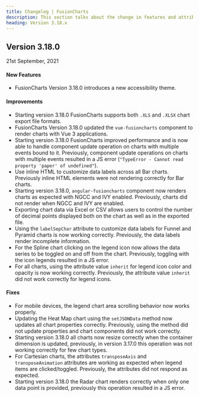 ```yaml
---
title: Changelog | FusionCharts
description: This section talks about the change in features and attributes with latest released version.
heading: Version 3.18.x
---
```


<h2 class="sub-heading">Version 3.18.0</h2>

<p class="release-date">21st September, 2021</p>

<h4>New Features</h4>

-  FusionCharts Version 3.18.0 introduces a new accessibility theme.

<h4>Improvements</h4>

-  Starting version 3.18.0 FusionCharts supports both `.XLS` and `.XLSX` chart export file formats.
-  FusionCharts Version 3.18.0 updated the `vue-fusioncharts` component to render charts with Vue 3 applications.
-  Starting version 3.18.0 FusionCharts improved performance and is now able to handle component update operation on charts with multiple events bound to it. Previously, component update operations on charts with multiple events resulted in a JS error (`"TypeError - Cannot read property 'paper' of undefined"`).
-  Use inline HTML to customize data labels across all Bar charts. Previously inline HTML elements were not rendering correctly for Bar charts.
-  Starting version 3.18.0, `angular-fusioncharts` component now renders charts as expected with NGCC and IVY enabled. Previously, charts did not render when NGCC and IVY are enabled.
-  Exporting chart data via Excel or CSV allows users to control the number of decimal points displayed both on the chart as well as in the exported file.
-  Using the `labelSepChar` attribute to customize data labels for Funnel and Pyramid charts is now working correctly. Previously, the data labels render incomplete information.
-  For the Spline chart clicking on the legend icon now allows the data series to be toggled on and off from the chart. Previously, toggling with the icon legends resulted in a JS error.
-  For all charts, using the attribute value `inherit` for legend icon color and opacity is now working correctly. Previously, the attribute value `inherit` did not work correctly for legend icons.

<h4>Fixes</h4>

-  For mobile devices, the legend chart area scrolling behavior now works properly.
-  Updating the Heat Map chart using the `setJSONData` method now updates all chart properties correctly. Previously, using the method did not update properties and chart components did not work correctly.
-  Starting version 3.18.0 all charts now resize correctly when the container dimension is updated, previously, in version 3.17.0 this operation was not working correctly for few chart types.
-  For Cartesian charts, the attributes `transposeAxis` and `transposeAnimation` attributes are working as expected when legend items are clicked/toggled. Previously, the attributes did not respond as expected.
-  Starting version 3.18.0 the Radar chart renders correctly when only one data point is provided, previously this operation resulted in a JS error.
